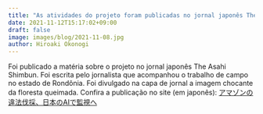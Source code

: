 ```yaml
---
title: "As atividades do projeto foram publicadas no jornal japonês The Asahi Shimbun"
date: 2021-11-12T15:17:02+09:00
draft: false
image: images/blog/2021-11-08.jpg
author: Hiroaki Okonogi
---
```


Foi publicado a matéria sobre o projeto no jornal japonês The Asahi Shimbun. Foi escrita pelo jornalista que acompanhou o trabalho de campo no estado de Rondônia. <!--more--> Foi divulgado na capa de jornal a imagem chocante da floresta queimada. Confira a publicação no site (em japonês):
[アマゾンの違法伐採、日本のAIで監視へ](https://www.asahi.com/articles/ASPC82TM5PBSUHBI006.html)
